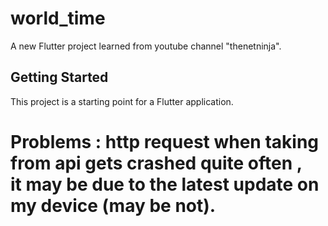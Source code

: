 # world_time

A new Flutter project learned from youtube channel "thenetninja".

## Getting Started

This project is a starting point for a Flutter application.

# Problems : http request when taking from api gets crashed quite often ,<br> it may be due to the latest update on my device (may be not). 
